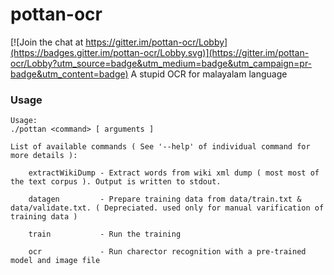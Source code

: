 # pottan-ocr

[![Join the chat at https://gitter.im/pottan-ocr/Lobby](https://badges.gitter.im/pottan-ocr/Lobby.svg)](https://gitter.im/pottan-ocr/Lobby?utm_source=badge&utm_medium=badge&utm_campaign=pr-badge&utm_content=badge)
A stupid OCR for malayalam language



### Usage

```
Usage:
./pottan <command> [ arguments ]

List of available commands ( See '--help' of individual command for more details ):

    extractWikiDump - Extract words from wiki xml dump ( most most of the text corpus ). Output is written to stdout.

    datagen         - Prepare training data from data/train.txt & data/validate.txt. ( Depreciated. used only for manual varification of training data )

    train           - Run the training

    ocr             - Run charector recognition with a pre-trained model and image file
```


